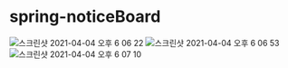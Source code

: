 # spring-noticeBoard
![스크린샷 2021-04-04 오후 6 06 22](https://user-images.githubusercontent.com/73993220/113504116-f0936780-9570-11eb-9b5b-f8b0f55ea62b.png)
![스크린샷 2021-04-04 오후 6 06 53](https://user-images.githubusercontent.com/73993220/113504118-f2f5c180-9570-11eb-8b63-26d9e8e5c632.png)
![스크린샷 2021-04-04 오후 6 07 10](https://user-images.githubusercontent.com/73993220/113504120-f5581b80-9570-11eb-9472-7dad9f7f7723.png)
